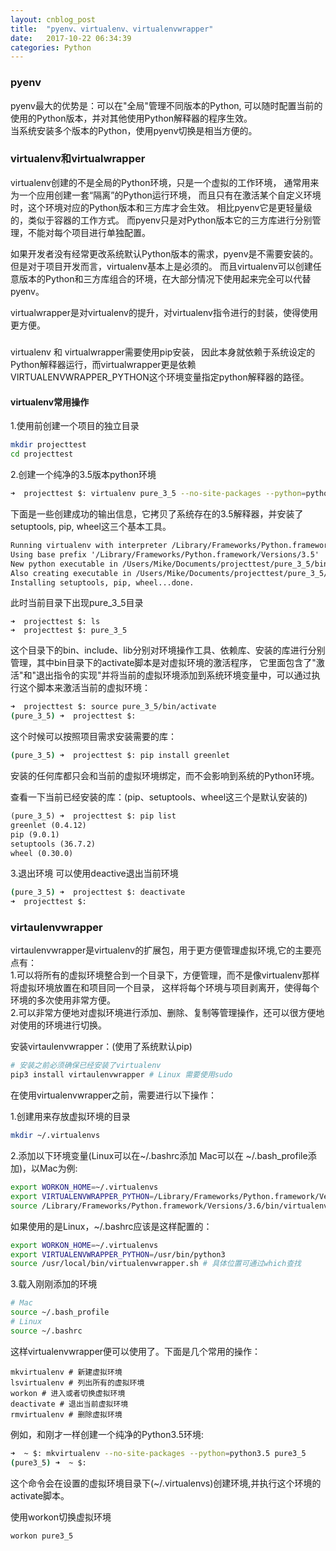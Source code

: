 ```yaml
---
layout: cnblog_post
title:  "pyenv、virtualenv、virtualenvwrapper"
date:   2017-10-22 06:34:39
categories: Python
---
```


<h3 id="anchor1_0">pyenv</h3>
pyenv最大的优势是：可以在"全局"管理不同版本的Python,
可以随时配置当前的使用的Python版本，并对其他使用Python解释器的程序生效。<br>
当系统安装多个版本的Python，使用pyenv切换是相当方便的。

<h3 id="anchor2_0">virtualenv和virtualwrapper</h3>
virtualenv创建的不是全局的Python环境，只是一个虚拟的工作环境，
通常用来为一个应用创建一套“隔离”的Python运行环境，
而且只有在激活某个自定义环境时，这个环境对应的Python版本和三方库才会生效。
相比pyenv它是更轻量级的，类似于容器的工作方式。
而pyenv只是对Python版本它的三方库进行分别管理，不能对每个项目进行单独配置。

如果开发者没有经常更改系统默认Python版本的需求，pyenv是不需要安装的。
但是对于项目开发而言，virtualenv基本上是必须的。
而且virtualenv可以创建任意版本的Python和三方库组合的环境，在大部分情况下使用起来完全可以代替pyenv。

virtualwrapper是对virtualenv的提升，对virtualenv指令进行的封装，使得使用更方便。

<h5 id=""></h5>
virtualenv 和 virtualwrapper需要使用pip安装，
因此本身就依赖于系统设定的Python解释器运行，而virtualwrapper更是依赖
VIRTUALENVWRAPPER_PYTHON这个环境变量指定python解释器的路径。


<h4 id="anchor2_1">virtualenv常用操作</h4>
1.使用前创建一个项目的独立目录

```sh
mkdir projecttest
cd projecttest
```
2.创建一个纯净的3.5版本python环境

```sh
➜  projecttest $: virtualenv pure_3_5 --no-site-packages --python=python3.5
```

下面是一些创建成功的输出信息，它拷贝了系统存在的3.5解释器，并安装了setuptools, pip, wheel这三个基本工具。

```txt
Running virtualenv with interpreter /Library/Frameworks/Python.framework/Versions/3.5/bin/python3.5
Using base prefix '/Library/Frameworks/Python.framework/Versions/3.5'
New python executable in /Users/Mike/Documents/projecttest/pure_3_5/bin/python3.5
Also creating executable in /Users/Mike/Documents/projecttest/pure_3_5/bin/python
Installing setuptools, pip, wheel...done.
```

此时当前目录下出现pure_3_5目录

```
➜  projecttest $: ls
➜  projecttest $: pure_3_5
```
这个目录下的bin、include、lib分别对环境操作工具、依赖库、安装的库进行分别管理，其中bin目录下的activate脚本是对虚拟环境的激活程序，
它里面包含了"激活"和"退出指令的实现"并将当前的虚拟环境添加到系统环境变量中，可以通过执行这个脚本来激活当前的虚拟环境：

```sh
➜  projecttest $: source pure_3_5/bin/activate
(pure_3_5) ➜  projecttest $:
```

这个时候可以按照项目需求安装需要的库：

```sh
(pure_3_5) ➜  projecttest $: pip install greenlet
```
安装的任何库都只会和当前的虚拟环境绑定，而不会影响到系统的Python环境。

查看一下当前已经安装的库：(pip、setuptools、wheel这三个是默认安装的)

```txt
(pure_3_5) ➜  projecttest $: pip list
greenlet (0.4.12)
pip (9.0.1)
setuptools (36.7.2)
wheel (0.30.0)
```

3.退出环境
可以使用deactive退出当前环境

```sh
(pure_3_5) ➜  projecttest $: deactivate
➜  projecttest $:
```


<h3 id="anchor3_0">virtaulenvwrapper</h3>
virtaulenvwrapper是virtualenv的扩展包，用于更方便管理虚拟环境,它的主要亮点有：<br>
1.可以将所有的虚拟环境整合到一个目录下，方便管理，而不是像virtualenv那样将虚拟环境放置在和项目同一个目录，
这样将每个环境与项目剥离开，使得每个环境的多次使用非常方便。<br>
2.可以非常方便地对虚拟环境进行添加、删除、复制等管理操作，还可以很方便地对使用的环境进行切换。

安装virtaulenvwrapper：(使用了系统默认pip)

```sh
# 安装之前必须确保已经安装了virtualenv
pip3 install virtaulenvwrapper # Linux 需要使用sudo 
```

在使用virtualenvwrapper之前，需要进行以下操作：

1.创建用来存放虚拟环境的目录

```sh
mkdir ~/.virtualenvs
```

2.添加以下环境变量(Linux可以在~/.bashrc添加 Mac可以在 ~/.bash_profile添加)，以Mac为例:

```sh
export WORKON_HOME=~/.virtualenvs
export VIRTUALENVWRAPPER_PYTHON=/Library/Frameworks/Python.framework/Versions/3.6/bin/python3
source /Library/Frameworks/Python.framework/Versions/3.6/bin/virtualenvwrapper.sh
```
<a id='Linux_env'></a>
如果使用的是Linux，~/.bashrc应该是这样配置的：

```sh
export WORKON_HOME=~/.virtualenvs
export VIRTUALENVWRAPPER_PYTHON=/usr/bin/python3
source /usr/local/bin/virtualenvwrapper.sh # 具体位置可通过which查找
```

3.载入刚刚添加的环境

```sh
# Mac
source ~/.bash_profile
# Linux
source ~/.bashrc
```

这样virtualenvwrapper便可以使用了。下面是几个常用的操作：

```
mkvirtualenv # 新建虚拟环境
lsvirtualenv # 列出所有的虚拟环境
workon # 进入或者切换虚拟环境
deactivate # 退出当前虚拟环境
rmvirtualenv # 删除虚拟环境
```

例如，和刚才一样创建一个纯净的Python3.5环境:

```sh
➜  ~ $: mkvirtualenv --no-site-packages --python=python3.5 pure3_5
(pure3_5) ➜  ~ $:
```
这个命令会在设置的虚拟环境目录下(~/.virtualenvs)创建环境,并执行这个环境的activate脚本。

使用workon切换虚拟环境

```
workon pure3_5
```
